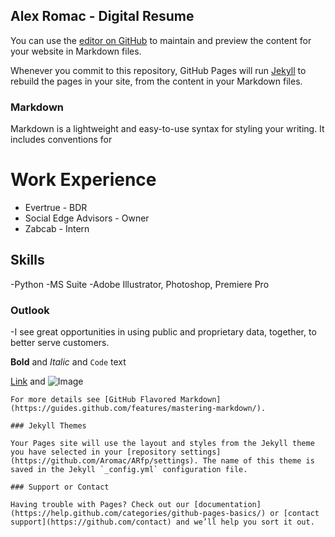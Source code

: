 ## Alex Romac - Digital Resume

You can use the [editor on GitHub](https://github.com/Aromac/ARfp/edit/master/README.md) to maintain and preview the content for your website in Markdown files.

Whenever you commit to this repository, GitHub Pages will run [Jekyll](https://jekyllrb.com/) to rebuild the pages in your site, from the content in your Markdown files.

### Markdown

Markdown is a lightweight and easy-to-use syntax for styling your writing. It includes conventions for



# Work Experience
- Evertrue - BDR
- Social Edge Advisors - Owner
- Zabcab - Intern
## Skills
-Python
-MS Suite
-Adobe Illustrator, Photoshop, Premiere Pro
### Outlook
-I see great opportunities in using public and proprietary data, together, to better serve customers.

**Bold** and _Italic_ and `Code` text

[Link](url) and ![Image](src)
```
For more details see [GitHub Flavored Markdown](https://guides.github.com/features/mastering-markdown/).

### Jekyll Themes

Your Pages site will use the layout and styles from the Jekyll theme you have selected in your [repository settings](https://github.com/Aromac/ARfp/settings). The name of this theme is saved in the Jekyll `_config.yml` configuration file.

### Support or Contact

Having trouble with Pages? Check out our [documentation](https://help.github.com/categories/github-pages-basics/) or [contact support](https://github.com/contact) and we’ll help you sort it out.

